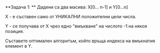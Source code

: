 
**Задача 1: **
Дадени са два масива: X[0... n-1] и Y[0...n]

X - е съставен само от УНИКАЛНИ положителни цели числа.

Y - се получава от X чрез едно "вмъкване" на числото -1 на някоя позиция.

Съставете оптимален алгоритъм, който връща индекса на вмъкнатия елемент в Y.
